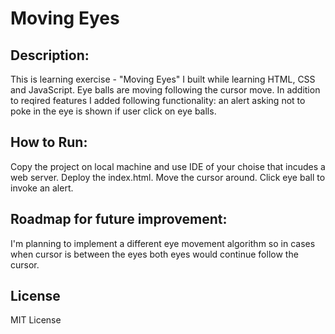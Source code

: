 <h1> Moving Eyes </h1>


## Description:
  This is learning exercise - "Moving Eyes" I built while learning HTML, CSS and JavaScript.  Eye balls are moving following the cursor move. In addition to reqired features I added following functionality: an alert asking not to poke in the eye is shown if user click on eye balls.  

## How to Run: 
  Copy the project on local machine and use IDE of your choise that incudes a web server. Deploy the index.html. Move the cursor around. Click eye ball to invoke an alert.

## Roadmap for future improvement:
  I'm planning to implement a different eye movement algorithm so in cases when cursor is between the eyes both eyes would continue follow the cursor.  

## License
  MIT License 
